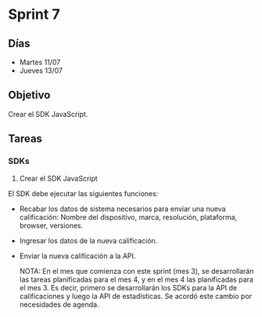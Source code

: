 # Sprint 7

## Días

- Martes 11/07
- Jueves 13/07

## Objetivo

Crear el SDK JavaScript.

## Tareas

### SDKs

1. Crear el SDK JavaScript

El SDK debe ejecutar las siguientes funciones:

- Recabar los datos de sistema necesarios para enviar una nueva calificación: Nombre del dispositivo, marca, resolución, plataforma, browser, versiones.
- Ingresar los datos de la nueva calificación.
- Enviar la nueva calificación a la API.

    NOTA: En el mes que comienza con este sprint (mes 3), se desarrollarán las tareas planificadas para el mes 4, y en el mes 4 las planificadas para el mes 3. Es decir, primero se desarrollarán los SDKs para la API de calificaciones y luego la API de estadísticas. Se acordó este cambio por necesidades de agenda.
